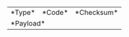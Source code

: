 <table>
    <tbody>
        <tr>
            <td>*Type*</td>
            <td>*Code*</td>
            <td>*Checksum*</td>
        </tr>
        <tr>
            <td colspan=3>*Payload*</td>
        </tr>
    </tbody>
</table>